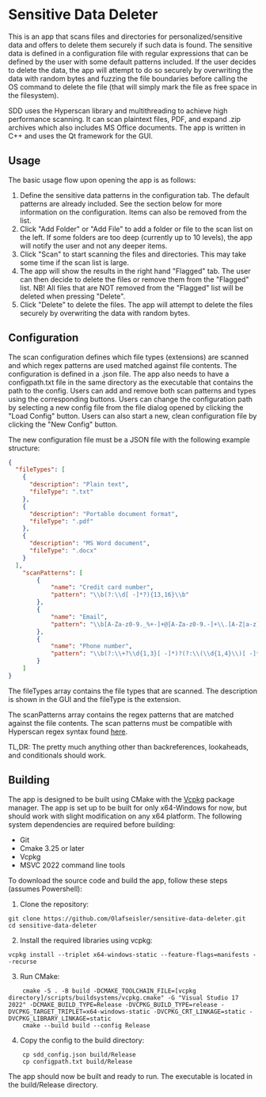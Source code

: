 # Sensitive Data Deleter

This is an app that scans files and directories for personalized/sensitive data and offers 
to delete them securely if such data is found. The sensitive data is defined
in a configuration file with regular expressions that can be defined by the user 
with some default patterns included. If the user decides to delete the data, the app will
attempt to do so securely by overwriting the data with random bytes and fuzzing the file boundaries 
before calling the OS command to delete the file (that will simply mark the file as free space in the filesystem).

SDD uses the Hyperscan library and multithreading to achieve high performance scanning. It can scan plaintext files,
PDF, and expand .zip archives which also includes MS Office documents. 
The app is written in C++ and uses the Qt framework for the GUI.

## Usage
The basic usage flow upon opening the app is as follows:
1. Define the sensitive data patterns in the configuration tab. The default patterns are already included. 
See the section below for more information on the configuration. Items can also be removed from the list.
2. Click "Add Folder" or "Add File" to add a folder or file to the scan list on the left.
If some folders are too deep (currently up to 10 levels), the app will notify the user and not any deeper items.
3. Click "Scan" to start scanning the files and directories. This may take some time if the scan list is large.
4. The app will show the results in the right hand "Flagged" tab. The user can then decide to delete the files or remove 
them from the "Flagged" list. NB! All files that are NOT removed from the "Flagged" list will be deleted when pressing "Delete".
5. Click "Delete" to delete the files. The app will attempt to delete the files securely by overwriting the data with random bytes.

## Configuration
The scan configuration defines which file types (extensions) are scanned and which regex patterns are used matched against 
file contents. The configuration is defined in a .json file. The app also needs to have a configpath.txt file in the
same directory as the executable that contains the path to the config. Users can add and remove both scan patterns and 
types using the corresponding buttons. Users can change the configuration path by selecting a new config file from the
file dialog opened by clicking the "Load Config" button. Users can also start a new, clean configuration file by clicking
the "New Config" button.

The new configuration file must be a JSON file with the following example structure:
```json
{
  "fileTypes": [
    {
      "description": "Plain text",
      "fileType": ".txt"
    },
    {
      "description": "Portable document format",
      "fileType": ".pdf"
    },
    {
      "description": "MS Word document",
      "fileType": ".docx"
    }
  ],
    "scanPatterns": [
        {
            "name": "Credit card number",
            "pattern": "\\b(?:\\d[ -]*?){13,16}\\b"
        },
        {
            "name": "Email",
            "pattern": "\\b[A-Za-z0-9._%+-]+@[A-Za-z0-9.-]+\\.[A-Z|a-z]{2,}\\b"
        },
        {
            "name": "Phone number",
            "pattern": "\\b(?:\\+?\\d{1,3}[ -]*)?(?:\\(\\d{1,4}\\)[ -]*)?\\d{1,4}[ -]*\\d{1,4}[ -]*\\d{1,9}\\b"
        }
    ]
}
```
The fileTypes array contains the file types that are scanned. The description is shown in the GUI and the fileType is
the extension.

The scanPatterns array contains the regex patterns that are matched against the file contents. The scan patterns must be 
compatible with Hyperscan regex syntax found 
[here](https://intel.github.io/hyperscan/dev-reference/compilation.html#regular-expression-syntax).

TL,DR: The pretty much anything other than backreferences, lookaheads, and conditionals should work.

## Building 
The app is designed to be built using CMake with the [Vcpkg](https://github.com/microsoft/vcpkg) package manager.
The app is set up to be built for only x64-Windows for now, but should work with slight modification on any x64 platform.
The following system dependencies are required before building:
- Git  
- Cmake 3.25 or later
- Vcpkg
- MSVC 2022 command line tools

To download the source code and build the app, follow these steps (assumes Powershell):
1. Clone the repository:
```shell
git clone https://github.com/Olafseisler/sensitive-data-deleter.git
cd sensitive-data-deleter
```
2. Install the required libraries using vcpkg:
```shell
vcpkg install --triplet x64-windows-static --feature-flags=manifests --recurse 
```
3. Run CMake:
```
    cmake -S . -B build -DCMAKE_TOOLCHAIN_FILE=[vcpkg directory]/scripts/buildsystems/vcpkg.cmake" -G "Visual Studio 17 2022" -DCMAKE_BUILD_TYPE=Release -DVCPKG_BUILD_TYPE=release -DVCPKG_TARGET_TRIPLET=x64-windows-static -DVCPKG_CRT_LINKAGE=static -DVCPKG_LIBRARY_LINKAGE=static
    cmake --build build --config Release
```
4. Copy the config to the build directory:
```shell
    cp sdd_config.json build/Release
    cp configpath.txt build/Release
```

The app should now be built and ready to run. The executable is located in the build/Release directory.





